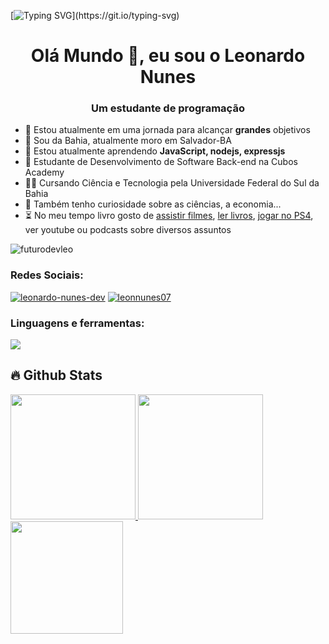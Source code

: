 [![Typing SVG](https://readme-typing-svg.demolab.com?font=White+Rabbit&pause=1000&color=34C924&width=435&lines=Wake+up%2C+Neo...;The+Matrix+has+you...;Follow+the+white+rabbit.)](https://git.io/typing-svg)

<h1 align="center">Olá Mundo 👋, eu sou o Leonardo Nunes</h1>
<h3 align="center">Um estudante de programação</h3>

-  🔭 Estou atualmente em uma jornada para alcançar **grandes** objetivos
-  📍 Sou da Bahia, atualmente moro em Salvador-BA
-  🌱 Estou atualmente aprendendo **JavaScript, nodejs, expressjs**
-  🧠 Estudante de Desenvolvimento de Software Back-end na Cubos Academy
-  👨‍🎓 Cursando Ciência e Tecnologia pela Universidade Federal do Sul da Bahia
-  🔎 Também tenho curiosidade sobre as ciências, a economia...
-  ⏳ No meu tempo livro gosto de [assistir filmes](https://letterboxd.com/leonunes/), [ler livros](https://www.skoob.com.br/usuario/1639942), [jogar no PS4](https://psnprofiles.com/Juha_bach7), ver youtube ou podcasts sobre diversos assuntos

<p align="left"> <img src="https://komarev.com/ghpvc/?username=futurodevleo&label=Profile%20views&color=0e75b6&style=flat" alt="futurodevleo" /> </p>

<h3 align="left">Redes Sociais:</h3>
<p align="left">
<a href="https://linkedin.com/in/leonardo-nunes-dev" target="blank"><img src="https://skillicons.dev/icons?i=linkedin" alt="leonardo-nunes-dev" /></a>
<a href="https://instagram.com/leonnunes07" target="blank"><img src="https://skillicons.dev/icons?i=instagram" alt="leonnunes07" /></a>
</p>

<h3 align="left">Linguagens e ferramentas:</h3>
<p align="left">
  <a href="https://skillicons.dev">
    <img src="https://skillicons.dev/icons?i=js,nodejs,git,css,html,express,vscode" />
  </a>
</p>

## 🔥 Github Stats

<div align="left">
<a href="https://https://github.com/futuroDevLeo">
<img height="200px" src="https://github-readme-stats.vercel.app/api?username=futurodevleo&show_icons=true&include_all_commits=true&count_private=true&theme=dracula" /> 
<img height="200px" src="http://github-readme-streak-stats.herokuapp.com?user=futurodevleo&theme=dracula" />
<img height="180px" src="https://github-readme-stats.vercel.app/api/top-langs/?username=futurodevleo&show_icons=true&theme=dracula&layout=compact" />
</div>

